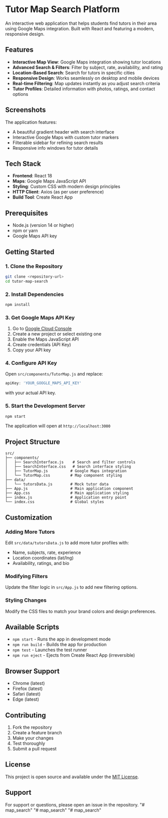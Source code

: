 # Tutor Map Search Platform

An interactive web application that helps students find tutors in their area using Google Maps integration. Built with React and featuring a modern, responsive design.

## Features

- **Interactive Map View**: Google Maps integration showing tutor locations
- **Advanced Search & Filters**: Filter by subject, rate, availability, and rating
- **Location-Based Search**: Search for tutors in specific cities
- **Responsive Design**: Works seamlessly on desktop and mobile devices
- **Real-time Filtering**: Map updates instantly as you adjust search criteria
- **Tutor Profiles**: Detailed information with photos, ratings, and contact options

## Screenshots

The application features:
- A beautiful gradient header with search interface
- Interactive Google Maps with custom tutor markers
- Filterable sidebar for refining search results
- Responsive info windows for tutor details

## Tech Stack

- **Frontend**: React 18
- **Maps**: Google Maps JavaScript API
- **Styling**: Custom CSS with modern design principles
- **HTTP Client**: Axios (as per user preference)
- **Build Tool**: Create React App

## Prerequisites

- Node.js (version 14 or higher)
- npm or yarn
- Google Maps API key

## Getting Started

### 1. Clone the Repository
```bash
git clone <repository-url>
cd tutor-map-search
```

### 2. Install Dependencies
```bash
npm install
```

### 3. Get Google Maps API Key
1. Go to [Google Cloud Console](https://console.cloud.google.com/)
2. Create a new project or select existing one
3. Enable the Maps JavaScript API
4. Create credentials (API Key)
5. Copy your API key

### 4. Configure API Key
Open `src/components/TutorMap.js` and replace:
```javascript
apiKey: 'YOUR_GOOGLE_MAPS_API_KEY'
```
with your actual API key.

### 5. Start the Development Server
```bash
npm start
```

The application will open at `http://localhost:3000`

## Project Structure

```
src/
├── components/
│   ├── SearchInterface.js    # Search and filter controls
│   ├── SearchInterface.css   # Search interface styling
│   ├── TutorMap.js          # Google Maps integration
│   └── TutorMap.css         # Map component styling
├── data/
│   └── tutorsData.js        # Mock tutor data
├── App.js                   # Main application component
├── App.css                  # Main application styling
├── index.js                 # Application entry point
└── index.css                # Global styles
```

## Customization

### Adding More Tutors
Edit `src/data/tutorsData.js` to add more tutor profiles with:
- Name, subjects, rate, experience
- Location coordinates (lat/lng)
- Availability, ratings, and bio

### Modifying Filters
Update the filter logic in `src/App.js` to add new filtering options.

### Styling Changes
Modify the CSS files to match your brand colors and design preferences.

## Available Scripts

- `npm start` - Runs the app in development mode
- `npm run build` - Builds the app for production
- `npm test` - Launches the test runner
- `npm run eject` - Ejects from Create React App (irreversible)

## Browser Support

- Chrome (latest)
- Firefox (latest)
- Safari (latest)
- Edge (latest)

## Contributing

1. Fork the repository
2. Create a feature branch
3. Make your changes
4. Test thoroughly
5. Submit a pull request

## License

This project is open source and available under the [MIT License](LICENSE).

## Support

For support or questions, please open an issue in the repository. "# map_search" 
"# map_search" 
"# map_search" 
